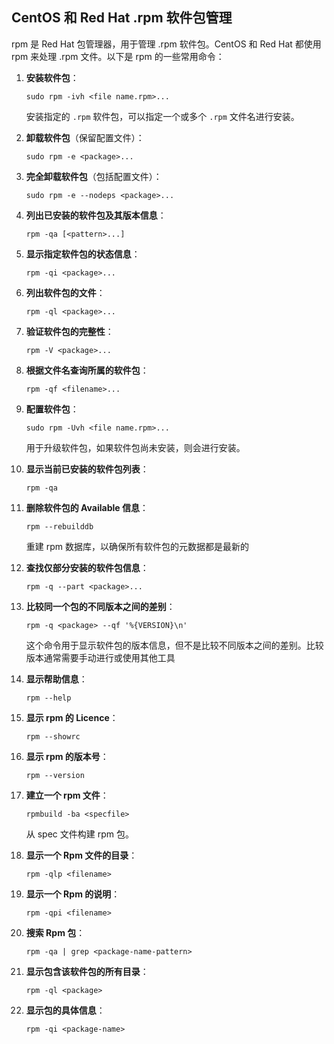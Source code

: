 ## CentOS 和 Red Hat .rpm 软件包管理

rpm 是 Red Hat 包管理器，用于管理 .rpm 软件包。CentOS 和 Red Hat 都使用 rpm 来处理 .rpm 文件。以下是 rpm 的一些常用命令：

1. **安装软件包**：
   ```
   sudo rpm -ivh <file name.rpm>...
   ```
   安装指定的 `.rpm` 软件包，可以指定一个或多个 `.rpm` 文件名进行安装。

2. **卸载软件包**（保留配置文件）：
   ```
   sudo rpm -e <package>...
   ```

3. **完全卸载软件包**（包括配置文件）：
   ```
   sudo rpm -e --nodeps <package>...
   ```

4. **列出已安装的软件包及其版本信息**：
   ```
   rpm -qa [<pattern>...]
   ```

5. **显示指定软件包的状态信息**：
   ```
   rpm -qi <package>...
   ```

6. **列出软件包的文件**：
   ```
   rpm -ql <package>...
   ```

7. **验证软件包的完整性**：
   ```
   rpm -V <package>...
   ```

8. **根据文件名查询所属的软件包**：
   ```
   rpm -qf <filename>...
   ```

9. **配置软件包**：
   ```
   sudo rpm -Uvh <file name.rpm>...
   ```
   用于升级软件包，如果软件包尚未安装，则会进行安装。

10. **显示当前已安装的软件包列表**：
    ```
    rpm -qa
    ```

11. **删除软件包的 Available 信息**：
    ```
    rpm --rebuilddb
    ```
    重建 rpm 数据库，以确保所有软件包的元数据都是最新的  

12. **查找仅部分安装的软件包信息**：
    ```
    rpm -q --part <package>...
    ```

13. **比较同一个包的不同版本之间的差别**：
    ```
    rpm -q <package> --qf '%{VERSION}\n'
    ```
    这个命令用于显示软件包的版本信息，但不是比较不同版本之间的差别。比较版本通常需要手动进行或使用其他工具  

14. **显示帮助信息**：
    ```
    rpm --help
    ```

15. **显示 rpm 的 Licence**：
    ```
    rpm --showrc
    ```
    
17. **显示 rpm 的版本号**：
    ```
    rpm --version
    ```
    
18. **建立一个 rpm 文件**：
    ```
    rpmbuild -ba <specfile>
    ```
    从 spec 文件构建 rpm 包。

19. **显示一个 Rpm 文件的目录**：
    ```
    rpm -qlp <filename>
    ```

20. **显示一个 Rpm 的说明**：
    ```
    rpm -qpi <filename>
    ```

21. **搜索 Rpm 包**：
    ```
    rpm -qa | grep <package-name-pattern>
    ```

22. **显示包含该软件包的所有目录**：
    ```
    rpm -ql <package>
    ```

23. **显示包的具体信息**：
    ```
    rpm -qi <package-name>
    ```
    
